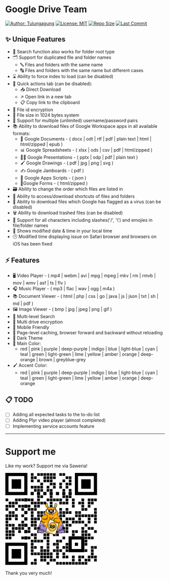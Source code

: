 # Google Drive Team

[![Author: Tulungagung](https://img.shields.io/badge/Author-tulungagung-blue.svg)](https://github.com/tulungagung)
[![License: MIT](https://img.shields.io/badge/License-MIT-green.svg)](https://opensource.org/licenses/MIT)
[![Repo Size](https://img.shields.io/github/repo-size/tulungagung/drive?color=2fc29d&label=Repo%20Size)]()
[![Last Commit](https://img.shields.io/github/last-commit/tulungagung/drive?label=Last%20Commit)]()

## ✨ Unique Features

- 🔎 Search function also works for folder root type
- 🗂️ Support for duplicated file and folder names
   - 🔤 Files and folders with the same name
   - 🔠 Files and folders with the same name but different cases
- ⌛ Ability to force index to load (can be disabled)
- 🚀 Quick actions tab (can be disabled):
   - 📥 Direct Download
   - ↗️ Open link in a new tab
   - 📋 Copy link to the clipboard
- 🔐 File id encryption
- 🔢 File size in 1024 bytes system
- 👥 Support for multiple (unlimited) username/password pairs
- 📚 Ability to download files of Google Workspace apps in all available formats:
   - 📘 Google Documents - ( docx | odt | rtf | pdf | plain text | html | html/zipped | epub )
   - 📊 Google Spreadsheets - ( xlsx | ods | csv | pdf | html/zipped )
   - 👨‍🏫 Google Presentations - ( pptx | odp | pdf | plain text )
   - 🖌 Google Drawings - ( pdf | jpg | png | svg )
   - ✍ Google Jamboards - ( pdf )
   - 📜 Google Apps Scripts - ( json )
   - 📃Google Forms - ( html/zipped )
- 🗃️ Ability to change the order which files are listed in
- 📂 Ability to access/download shortcuts of files and folders
- 🦠 Ability to download files which Google has flagged as a virus (can be disabled)
- 🗑️ Ability to download trashed files (can be disabled)
- 🔡 Support for all characters including slashes('/', '\\') and emojies in file/folder names
- 📅 Shows modified date & time in your local time
- 🕒 Modified time displaying issue on Safari browser and browsers on iOS has been fixed

## ⚡ Features

- 🖥 Video Player - ( mp4 | webm | avi | mpg | mpeg | mkv | rm | rmvb | mov | wmv | asf | ts | flv )
- 🎧 Music Player - ( mp3 | flac | wav | ogg | m4a )
- 📚 Document Viewer - ( html | php | css | go | java | js | json | txt | sh | md | pdf )
- 🖼️ Image Viewer - ( bmp | jpg | jpeg | png | gif )
- 🔎 Multi-level Search
- 🔐 Multi drive encryption
- 📱 Mobile Friendly
- 💾 Page-level caching, browser forward and backward without reloading
- 🧥 Dark Theme
- 🎨 Main Color:
   - red | pink | purple | deep-purple | indigo | blue | light-blue |
     cyan | teal | green | light-green | lime | yellow | amber | orange |
     deep-orange | brown | greyblue-grey
- 🖌 Accent Color:
   - red | pink | purple | deep-purple | indigo | blue | light-blue | cyan | teal | green | light-green | lime | yellow | amber | orange | deep-orange

## 📋 TODO
 - [ ] Adding all expected tasks to the to-do list
 - [ ] Adding Plyr video player (almost completed)
 - [ ] Implementing service accounts feature

---

# Support me
Like my work? Support me via Saweria!

[![Saweria](images/new-saweria.png)](https://saweria.co/candro)

Thank you very much!
